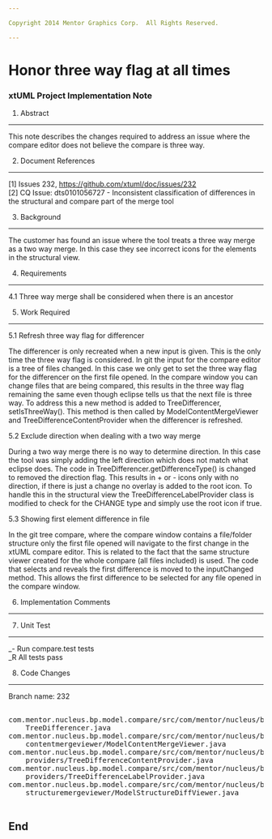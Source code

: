 ```yaml
---

Copyright 2014 Mentor Graphics Corp.  All Rights Reserved.

---
```


# Honor three way flag at all times
### xtUML Project Implementation Note

1. Abstract
-----------
This note describes the changes required to address an issue where the compare
editor does not believe the compare is three way.

2. Document References
----------------------  
[1] Issues 232, https://github.com/xtuml/doc/issues/232  
[2] CQ Issue: dts0101056727 - Inconsistent classification of differences in the
    structural and compare part of the merge tool

3. Background
-------------
The customer has found an issue where the tool treats a three way merge as a two
way merge.  In this case they see incorrect icons for the elements in the
structural view.

4. Requirements
---------------
4.1 Three way merge shall be considered when there is an ancestor

5. Work Required
----------------
5.1 Refresh three way flag for differencer

The differencer is only recreated when a new input is given.  This is the only
time the three way flag is considered.  In git the input for the compare editor
is a tree of files changed.  In this case we only get to set the three way flag
for the differencer on the first file opened.  In the compare window you can
change files that are being compared, this results in the three way flag
remaining the same even though eclipse tells us that the next file is three way.
To address this a new method is added to TreeDifferencer, setIsThreeWay().  This
method is then called by ModelContentMergeViewer and
TreeDifferenceContentProvider when the differencer is refreshed.

5.2 Exclude direction when dealing with a two way merge

During a two way merge there is no way to determine direction.  In this case the
tool was simply adding the left direction which does not match what eclipse
does.  The code in TreeDifferencer.getDifferenceType() is changed to removed the
direction flag.  This results in + or - icons only with no direction, if there
is just a change no overlay is added to the root icon.  To handle this in the
structural view the TreeDifferenceLabelProvider class is modified to check for
the CHANGE type and simply use the root icon if true.

5.3 Showing first element difference in file

In the git tree compare, where the compare window contains a file/folder
structure only the first file opened will navigate to the first change in the
xtUML compare editor.  This is related to the fact that the same structure
viewer created for the whole compare (all files included) is used.  The code
that selects and reveals the first difference is moved to the inputChanged
method.  This allows the first difference to be selected for any file opened in
the compare window.

6. Implementation Comments
--------------------------

7. Unit Test
------------
_- Run compare.test tests   
_R All tests pass

8. Code Changes
---------------
Branch name: 232

<pre>

com.mentor.nucleus.bp.model.compare/src/com/mentor/nucleus/bp/model/compare/
    TreeDifferencer.java
com.mentor.nucleus.bp.model.compare/src/com/mentor/nucleus/bp/model/compare/
    contentmergeviewer/ModelContentMergeViewer.java
com.mentor.nucleus.bp.model.compare/src/com/mentor/nucleus/bp/model/compare/
    providers/TreeDifferenceContentProvider.java
com.mentor.nucleus.bp.model.compare/src/com/mentor/nucleus/bp/model/compare/
    providers/TreeDifferenceLabelProvider.java
com.mentor.nucleus.bp.model.compare/src/com/mentor/nucleus/bp/model/compare/
    structuremergeviewer/ModelStructureDiffViewer.java

</pre>

End
---


